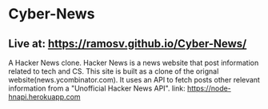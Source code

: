 # Cyber-News 
## Live at: https://ramosv.github.io/Cyber-News/

A Hacker News clone. Hacker News is a news website that post information related to tech and CS. This site is built as a clone of the orignal website(news.ycombinator.com). It uses an API to fetch posts other relevant information from a "Unofficial Hacker News API". 
link: https://node-hnapi.herokuapp.com
